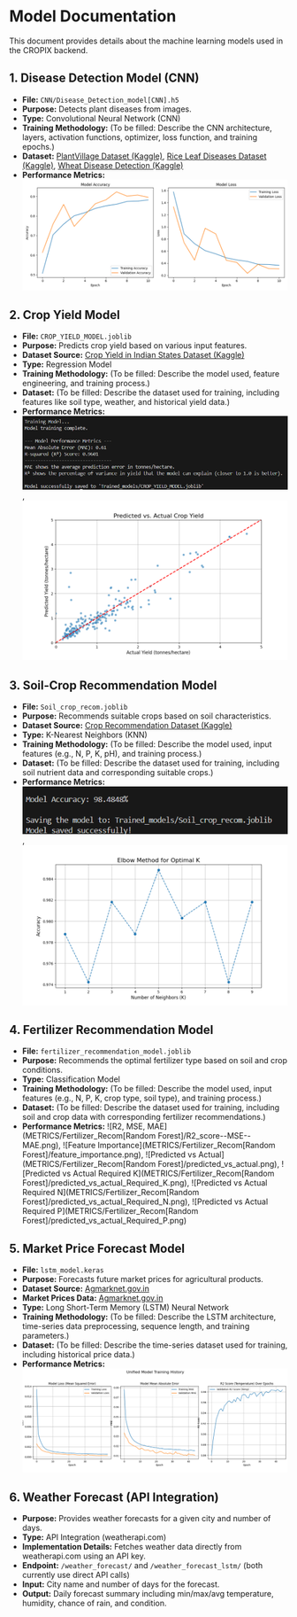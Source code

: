 # Model Documentation

This document provides details about the machine learning models used in the CROPIX backend.

## 1. Disease Detection Model (CNN)
- **File:** `CNN/Disease_Detection_model[CNN].h5`
- **Purpose:** Detects plant diseases from images.
- **Type:** Convolutional Neural Network (CNN)
- **Training Methodology:** (To be filled: Describe the CNN architecture, layers, activation functions, optimizer, loss function, and training epochs.)
- **Dataset:** [PlantVillage Dataset (Kaggle)](https://www.kaggle.com/datasets/emmarex/plantdisease), [Rice Leaf Diseases Dataset (Kaggle)](https://www.kaggle.com/datasets/vbookshelf/rice-leaf-diseases), [Wheat Disease Detection (Kaggle)](https://www.kaggle.com/datasets/sinadunk23/behzad-safari-jalal)
- **Performance Metrics:** ![CNN Accuracy & Loss](METRICS/Disease_Detection[CNN]/CNN_accuracy_&_loss.png)

## 2. Crop Yield Model
- **File:** `CROP_YIELD_MODEL.joblib`
- **Purpose:** Predicts crop yield based on various input features.
- **Dataset Source:** [Crop Yield in Indian States Dataset (Kaggle)](https://www.kaggle.com/datasets/akshatgupta7/crop-yield-in-indian-states-dataset)
- **Type:** Regression Model
- **Training Methodology:** (To be filled: Describe the model used, feature engineering, and training process.)
- **Dataset:** (To be filled: Describe the dataset used for training, including features like soil type, weather, and historical yield data.)
- **Performance Metrics:** ![R2, MSE, MAE](METRICS/Crop_Yield[XGB]/R2--MSE--MAE[XGB].png), ![Predicted vs Actual](METRICS/Crop_Yield[XGB]/predicted_vs_actual.png)

## 3. Soil-Crop Recommendation Model
- **File:** `Soil_crop_recom.joblib`
- **Purpose:** Recommends suitable crops based on soil characteristics.
- **Dataset Source:** [Crop Recommendation Dataset (Kaggle)](https://www.kaggle.com/datasets/atharvaingle/crop-recommendation-dataset)
- **Type:** K-Nearest Neighbors (KNN)
- **Training Methodology:** (To be filled: Describe the model used, input features (e.g., N, P, K, pH), and training process.)
- **Dataset:** (To be filled: Describe the dataset used for training, including soil nutrient data and corresponding suitable crops.)
- **Performance Metrics:** ![Accuracy KNN](METRICS/Soil_Crop_Recom[KNN]/Accuracy_KNN.png), ![Elbow Method](METRICS/Soil_Crop_Recom[KNN]/Elbow_method.png)

## 4. Fertilizer Recommendation Model
- **File:** `fertilizer_recommendation_model.joblib`
- **Purpose:** Recommends the optimal fertilizer type based on soil and crop conditions.
- **Type:** Classification Model
- **Training Methodology:** (To be filled: Describe the model used, input features (e.g., N, P, K, crop type, soil type), and training process.)
- **Dataset:** (To be filled: Describe the dataset used for training, including soil and crop data with corresponding fertilizer recommendations.)
- **Performance Metrics:** ![R2, MSE, MAE](METRICS/Fertilizer_Recom[Random Forest]/R2_score--MSE--MAE.png), ![Feature Importance](METRICS/Fertilizer_Recom[Random Forest]/feature_importance.png), ![Predicted vs Actual](METRICS/Fertilizer_Recom[Random Forest]/predicted_vs_actual.png), ![Predicted vs Actual Required K](METRICS/Fertilizer_Recom[Random Forest]/predicted_vs_actual_Required_K.png), ![Predicted vs Actual Required N](METRICS/Fertilizer_Recom[Random Forest]/predicted_vs_actual_Required_N.png), ![Predicted vs Actual Required P](METRICS/Fertilizer_Recom[Random Forest]/predicted_vs_actual_Required_P.png)

## 5. Market Price Forecast Model
- **File:** `lstm_model.keras`
- **Purpose:** Forecasts future market prices for agricultural products.
- **Dataset Source:** [Agmarknet.gov.in](https://agmarknet.gov.in/PriceAndArrivals/CommodityDailyStateWise.aspx)
- **Market Prices Data:** [Agmarknet.gov.in](https://agmarknet.gov.in)
- **Type:** Long Short-Term Memory (LSTM) Neural Network
- **Training Methodology:** (To be filled: Describe the LSTM architecture, time-series data preprocessing, sequence length, and training parameters.)
- **Dataset:** (To be filled: Describe the time-series dataset used for training, including historical price data.)
- **Performance Metrics:** ![LSTM Metrics](METRICS/Market_Forecast[SARIMA]/MET_LSTM.png)
## 6. Weather Forecast (API Integration)
- **Purpose:** Provides weather forecasts for a given city and number of days.
- **Type:** API Integration (weatherapi.com)
- **Implementation Details:** Fetches weather data directly from weatherapi.com using an API key.
- **Endpoint:** `/weather_forecast/` and `/weather_forecast_lstm/` (both currently use direct API calls)
- **Input:** City name and number of days for the forecast.
- **Output:** Daily forecast summary including min/max/avg temperature, humidity, chance of rain, and condition.

